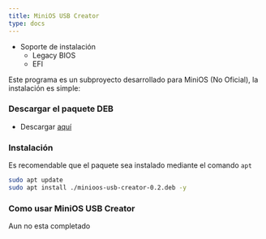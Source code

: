 ```yaml
---
title: MiniOS USB Creator
type: docs
---
```



* Soporte de instalación  
    * Legacy BIOS
    * EFI

Este programa es un subproyecto desarrollado para MiniOS (No Oficial), la instalación es simple:

### Descargar el paquete DEB

- Descargar [aquí](https://github.com/FershoUno/minios-usb-creator/releases/download/v0.1/minios-usb-creator-0.2.deb)

### Instalación

Es recomendable que el paquete sea instalado mediante el comando `apt`

```bash {filename="bash"}
sudo apt update
sudo apt install ./minioos-usb-creator-0.2.deb -y
```

### Como usar MiniOS USB Creator


Aun no esta completado
